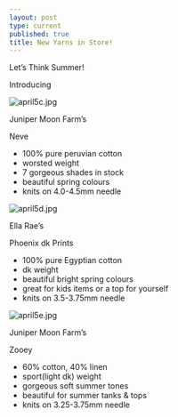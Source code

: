 ```yaml
---
layout: post
type: current
published: true
title: New Yarns in Store!
---
```

Let’s Think Summer!

Introducing

![april5c.jpg]({{site.baseurl}}/news/img/april5c.jpg)

Juniper Moon Farm’s

Neve

- 100% pure peruvian cotton
- worsted weight
- 7 gorgeous shades in stock
- beautiful spring colours
- knits on 4.0-4.5mm needle

![april5d.jpg]({{site.baseurl}}/news/img/april5d.jpg)

Ella Rae’s

Phoenix dk Prints

- 100% pure Egyptian cotton
- dk weight
- beautiful bright spring colours
- great for kids items or a top for yourself
- knits on 3.5-3.75mm needle

![april5e.jpg]({{site.baseurl}}/news/img/april5e.jpg)

Juniper Moon Farm’s

Zooey

- 60% cotton, 40% linen
- sport(light dk) weight
- gorgeous soft summer tones
- beautiful for summer tanks & tops
- knits on 3.25-3.75mm needle
